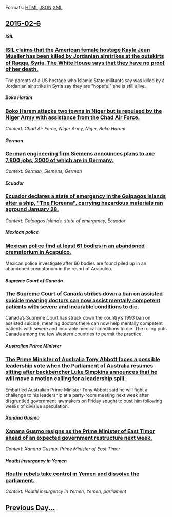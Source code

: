 
Formats: [HTML](2015/02/6/index.html)  [JSON](2015/02/6/index.json)  [XML](2015/02/6/index.xml)  

## [2015-02-6](/news/2015/02/6/index.md)

##### ISIL
### [ISIL claims that the American female hostage Kayla Jean Mueller has been killed by Jordanian airstrikes at the outskirts of Raqqa, Syria. The White House says that they have no proof of her death. ](/news/2015/02/6/isil-claims-that-the-american-female-hostage-kayla-jean-mueller-has-been-killed-by-jordanian-airstrikes-at-the-outskirts-of-raqqa-syria-th.md)
The parents of a US hostage who Islamic State militants say was killed by a Jordanian air strike in Syria say they are &quot;hopeful&quot; she is still alive.

##### Boko Haram
### [Boko Haram attacks two towns in Niger but is repulsed by the Niger Army with assistance from the Chad Air Force. ](/news/2015/02/6/boko-haram-attacks-two-towns-in-niger-but-is-repulsed-by-the-niger-army-with-assistance-from-the-chad-air-force.md)
_Context: Chad Air Force, Niger Army, Niger, Boko Haram_

##### German
### [German engineering firm Siemens announces plans to axe 7,800 jobs, 3000 of which are in Germany. ](/news/2015/02/6/german-engineering-firm-siemens-announces-plans-to-axe-7-800-jobs-3000-of-which-are-in-germany.md)
_Context: German, Siemens, German_

##### Ecuador
### [Ecuador declares a state of emergency in the Galpagos Islands after a ship, "The Floreana", carrying hazardous materials ran aground January 28. ](/news/2015/02/6/ecuador-declares-a-state-of-emergency-in-the-galapagos-islands-after-a-ship-the-floreana-carrying-hazardous-materials-ran-aground-januar.md)
_Context: Galpagos Islands, state of emergency, Ecuador_

##### Mexican police
### [Mexican police find at least 61 bodies in an abandoned crematorium in Acapulco. ](/news/2015/02/6/mexican-police-find-at-least-61-bodies-in-an-abandoned-crematorium-in-acapulco.md)
Mexican police investigate after 60 bodies are found piled up in an abandoned crematorium in the resort of Acapulco.

##### Supreme Court of Canada
### [The Supreme Court of Canada strikes down a ban on assisted suicide meaning doctors can now assist mentally competent patients with severe and incurable conditions to die. ](/news/2015/02/6/the-supreme-court-of-canada-strikes-down-a-ban-on-assisted-suicide-meaning-doctors-can-now-assist-mentally-competent-patients-with-severe-an.md)
Canada’s Supreme Court has struck down the country’s 1993 ban on assisted suicide, meaning doctors there can now help mentally competent patients with severe and incurable medical conditions to die. The ruling puts Canada among the few Western countries to permit the practice.

##### Australian Prime Minister
### [The Prime Minister of Australia Tony Abbott faces a possible leadership vote when the Parliament of Australia resumes sitting after backbencher Luke Simpkins announces that he will move a motion calling for a leadership spill. ](/news/2015/02/6/the-prime-minister-of-australia-tony-abbott-faces-a-possible-leadership-vote-when-the-parliament-of-australia-resumes-sitting-after-backbenc.md)
Embattled Australian Prime Minister Tony Abbott said he will fight a challenge to his leadership at a party-room meeting next week after disgruntled government lawmakers on Friday sought to oust him following weeks of divisive speculation.

##### Xanana Gusmo
### [Xanana Gusmo resigns as the Prime Minister of East Timor ahead of an expected government restructure next week. ](/news/2015/02/6/xanana-gusmao-resigns-as-the-prime-minister-of-east-timor-ahead-of-an-expected-government-restructure-next-week.md)
_Context: Xanana Gusmo, Prime Minister of East Timor_

##### Houthi insurgency in Yemen
### [Houthi rebels take control in Yemen and dissolve the parliament. ](/news/2015/02/6/houthi-rebels-take-control-in-yemen-and-dissolve-the-parliament.md)
_Context: Houthi insurgency in Yemen, Yemen, parliament_

## [Previous Day...](/news/2015/02/5/index.md)

